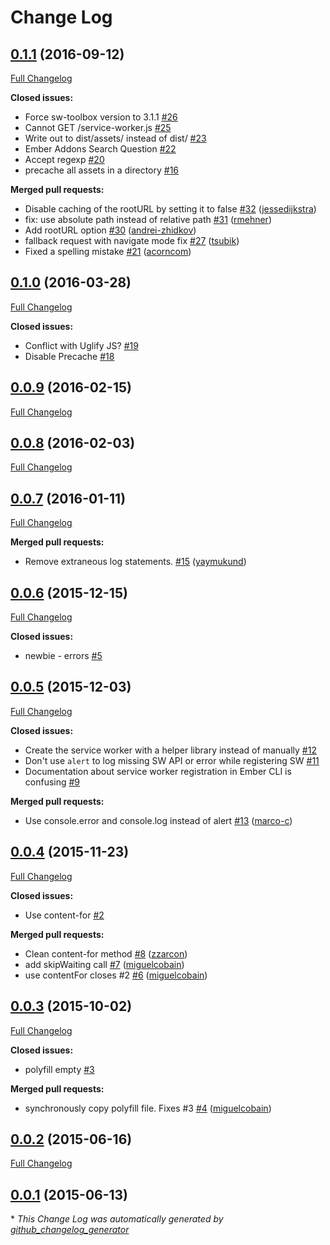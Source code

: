 # Change Log

## [0.1.1](https://github.com/jkleinsc/broccoli-serviceworker/tree/0.1.1) (2016-09-12)

[Full Changelog](https://github.com/jkleinsc/broccoli-serviceworker/compare/0.1.0...0.1.1)

**Closed issues:**

- Force sw-toolbox version to 3.1.1 [\#26](https://github.com/jkleinsc/broccoli-serviceworker/issues/26)
- Cannot GET /service-worker.js [\#25](https://github.com/jkleinsc/broccoli-serviceworker/issues/25)
- Write out to dist/assets/ instead of dist/ [\#23](https://github.com/jkleinsc/broccoli-serviceworker/issues/23)
- Ember Addons Search Question [\#22](https://github.com/jkleinsc/broccoli-serviceworker/issues/22)
- Accept regexp [\#20](https://github.com/jkleinsc/broccoli-serviceworker/issues/20)
- precache all assets in a directory [\#16](https://github.com/jkleinsc/broccoli-serviceworker/issues/16)

**Merged pull requests:**

- Disable caching of the rootURL by setting it to false [\#32](https://github.com/jkleinsc/broccoli-serviceworker/pull/32) ([jessedijkstra](https://github.com/jessedijkstra))
- fix: use absolute path instead of relative path [\#31](https://github.com/jkleinsc/broccoli-serviceworker/pull/31) ([rmehner](https://github.com/rmehner))
- Add rootURL option [\#30](https://github.com/jkleinsc/broccoli-serviceworker/pull/30) ([andrei-zhidkov](https://github.com/andrei-zhidkov))
- fallback request with navigate mode fix [\#27](https://github.com/jkleinsc/broccoli-serviceworker/pull/27) ([tsubik](https://github.com/tsubik))
- Fixed a spelling mistake [\#21](https://github.com/jkleinsc/broccoli-serviceworker/pull/21) ([acorncom](https://github.com/acorncom))

## [0.1.0](https://github.com/jkleinsc/broccoli-serviceworker/tree/0.1.0) (2016-03-28)
[Full Changelog](https://github.com/jkleinsc/broccoli-serviceworker/compare/0.0.9...0.1.0)

**Closed issues:**

- Conflict with Uglify JS? [\#19](https://github.com/jkleinsc/broccoli-serviceworker/issues/19)
- Disable Precache [\#18](https://github.com/jkleinsc/broccoli-serviceworker/issues/18)

## [0.0.9](https://github.com/jkleinsc/broccoli-serviceworker/tree/0.0.9) (2016-02-15)
[Full Changelog](https://github.com/jkleinsc/broccoli-serviceworker/compare/0.0.8...0.0.9)

## [0.0.8](https://github.com/jkleinsc/broccoli-serviceworker/tree/0.0.8) (2016-02-03)
[Full Changelog](https://github.com/jkleinsc/broccoli-serviceworker/compare/0.0.7...0.0.8)

## [0.0.7](https://github.com/jkleinsc/broccoli-serviceworker/tree/0.0.7) (2016-01-11)
[Full Changelog](https://github.com/jkleinsc/broccoli-serviceworker/compare/0.0.6...0.0.7)

**Merged pull requests:**

- Remove extraneous log statements. [\#15](https://github.com/jkleinsc/broccoli-serviceworker/pull/15) ([yaymukund](https://github.com/yaymukund))

## [0.0.6](https://github.com/jkleinsc/broccoli-serviceworker/tree/0.0.6) (2015-12-15)
[Full Changelog](https://github.com/jkleinsc/broccoli-serviceworker/compare/0.0.5...0.0.6)

**Closed issues:**

- newbie - errors [\#5](https://github.com/jkleinsc/broccoli-serviceworker/issues/5)

## [0.0.5](https://github.com/jkleinsc/broccoli-serviceworker/tree/0.0.5) (2015-12-03)
[Full Changelog](https://github.com/jkleinsc/broccoli-serviceworker/compare/0.0.4...0.0.5)

**Closed issues:**

- Create the service worker with a helper library instead of manually [\#12](https://github.com/jkleinsc/broccoli-serviceworker/issues/12)
- Don't use `alert` to log missing SW API or error while registering SW [\#11](https://github.com/jkleinsc/broccoli-serviceworker/issues/11)
- Documentation about service worker registration in Ember CLI is confusing [\#9](https://github.com/jkleinsc/broccoli-serviceworker/issues/9)

**Merged pull requests:**

- Use console.error and console.log instead of alert [\#13](https://github.com/jkleinsc/broccoli-serviceworker/pull/13) ([marco-c](https://github.com/marco-c))

## [0.0.4](https://github.com/jkleinsc/broccoli-serviceworker/tree/0.0.4) (2015-11-23)
[Full Changelog](https://github.com/jkleinsc/broccoli-serviceworker/compare/0.0.3...0.0.4)

**Closed issues:**

- Use content-for [\#2](https://github.com/jkleinsc/broccoli-serviceworker/issues/2)

**Merged pull requests:**

- Clean content-for method [\#8](https://github.com/jkleinsc/broccoli-serviceworker/pull/8) ([zzarcon](https://github.com/zzarcon))
- add skipWaiting call [\#7](https://github.com/jkleinsc/broccoli-serviceworker/pull/7) ([miguelcobain](https://github.com/miguelcobain))
- use contentFor closes \#2 [\#6](https://github.com/jkleinsc/broccoli-serviceworker/pull/6) ([miguelcobain](https://github.com/miguelcobain))

## [0.0.3](https://github.com/jkleinsc/broccoli-serviceworker/tree/0.0.3) (2015-10-02)
[Full Changelog](https://github.com/jkleinsc/broccoli-serviceworker/compare/0.0.2...0.0.3)

**Closed issues:**

- polyfill empty [\#3](https://github.com/jkleinsc/broccoli-serviceworker/issues/3)

**Merged pull requests:**

- synchronously copy polyfill file. Fixes \#3 [\#4](https://github.com/jkleinsc/broccoli-serviceworker/pull/4) ([miguelcobain](https://github.com/miguelcobain))

## [0.0.2](https://github.com/jkleinsc/broccoli-serviceworker/tree/0.0.2) (2015-06-16)
[Full Changelog](https://github.com/jkleinsc/broccoli-serviceworker/compare/0.0.1...0.0.2)

## [0.0.1](https://github.com/jkleinsc/broccoli-serviceworker/tree/0.0.1) (2015-06-13)


\* *This Change Log was automatically generated by [github_changelog_generator](https://github.com/skywinder/Github-Changelog-Generator)*
